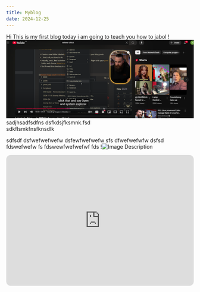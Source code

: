 ```yaml
---
title: Myblog
date: 2024-12-25
---
```

Hi This is my first blog today i am going to teach you how to jabol
!![Image Description](/images/Pasted%20image%2020241225091938.png)
sadjhsadfsdfns
dsfkdsjfksmnk.fsd\
sdkflsmkfnsfknsdlk

sdfsdf
dsfwefwefwefw
dsfewfwefwefw
sfs
dfwefwefwfw
dsfsd
fdswefwefw
fs
fdswewfwefwefwf
fds
!![Image Description](/images/Pasted%20image%2020241225095110.png)




<iframe style="border-radius:12px" src="https://open.spotify.com/embed/track/2OzhQlSqBEmt7hmkYxfT6m?utm_source=generator" width="100%" height="352" frameBorder="0" allowfullscreen="" allow="autoplay; clipboard-write; encrypted-media; fullscreen; picture-in-picture" loading="lazy"></iframe>